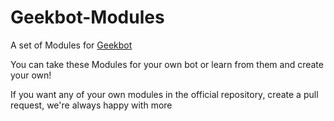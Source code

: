 # Geekbot-Modules

A set of Modules for [Geekbot](https://github.com/pizzaandcoffee/Geekbot)

You can take these Modules for your own bot or learn from them and create your own!

If you want any of your own modules in the official repository, create a pull request, we're always happy with more
